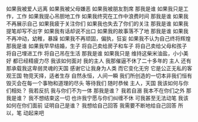 如果我被爱人远离
如果我被父母嫌恶
如果我被朋友割席
那我是谁
如果我只是工作，工作
如果我提心吊胆地工作
如果我终究在工作中浪费时间
那我是谁
如果我不再展示自己
如果我疲于关注你们
如果我也失去了你们的关注
那我是谁
如果我提笔却写不出字
如果我有话却说不出口
如果我的故事落不了地
那我是谁
如果我不再冲动，幼稚，暴躁
如果我不再顽固，偏执，狂妄
如果我不认为自己终将辉煌
那我是谁
如果我早早结婚，生子
将自己卖给房子和车子
将自己卖给父母和孩子
将自己埋进工作
将自己吊在生活
那我是谁
如果我只是
维持这柴米油盐，小小美好
都已经精疲力尽
我该如何面对
我的主人
我那催逼不休了二十多年的
主人
还有那承载我这卑弱灵魂的天国
感谢它让我身为人类
而它变化无穷
它是公正无私的客观王国
物竞天择，适者生存
自然永恒，人间一瞬
我们所创造的一切本非我们恒有
毁灭会在每一个事物和道理的尽头
等待我们
随时恭候
主人，天国
我该如何与你们相处？
我若反抗
我与你们不为一体
那我是谁？
我若自溺
我本不在你们之外
那我是谁？
我不想结束这一切
也许我宁愿与你们纠缠不休
可我甚至无法动笔
我该如何在你们面前
证明自己是谁？
我想给自己回答
我需要不断地给自己回答
所以，笔
动起来吧
<!-- ##{"timestamp":1722941854}## -->